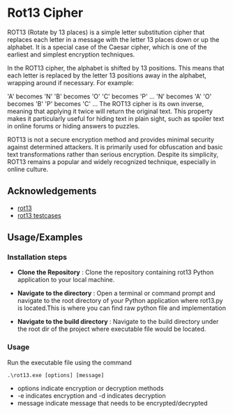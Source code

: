 
# Rot13 Cipher 

ROT13 (Rotate by 13 places) is a simple letter substitution cipher that replaces each letter in a message with the letter 13 places down or up the alphabet. It is a special case of the Caesar cipher, which is one of the earliest and simplest encryption techniques.

In the ROT13 cipher, the alphabet is shifted by 13 positions. This means that each letter is replaced by the letter 13 positions away in the alphabet, wrapping around if necessary. For example:

'A' becomes 'N'
'B' becomes 'O'
'C' becomes 'P'
...
'N' becomes 'A'
'O' becomes 'B'
'P' becomes 'C'
...
The ROT13 cipher is its own inverse, meaning that applying it twice will return the original text. This property makes it particularly useful for hiding text in plain sight, such as spoiler text in online forums or hiding answers to puzzles.

ROT13 is not a secure encryption method and provides minimal security against determined attackers. It is primarily used for obfuscation and basic text transformations rather than serious encryption. Despite its simplicity, ROT13 remains a popular and widely recognized technique, especially in online culture.










## Acknowledgements

 - [rot13](https://www.google.com/url?sa=t&rct=j&q=&esrc=s&source=web&cd=&cad=rja&uact=8&ved=2ahUKEwjm1fyG8caEAxXQg2MGHUTSDh8QFnoECBEQAQ&url=https%3A%2F%2Fwww.geeksforgeeks.org%2Frot13-cipher%2F&usg=AOvVaw3Ox7lXBByvmxdavfq7VREk&opi=89978449)
 - [rot13 testcases](https://www.google.com/url?sa=t&rct=j&q=&esrc=s&source=web&cd=&cad=rja&uact=8&ved=2ahUKEwiFirme8caEAxVE1jgGHUOdAqcQFnoECCsQAQ&url=https%3A%2F%2Frumkin.com%2Ftools%2Fcipher%2Frot13%2F&usg=AOvVaw2CeIrbHUEG0iteTv9Tqqdr&opi=89978449)


 


## Usage/Examples

### Installation steps
* **Clone the Repository** : Clone the repository containing rot13 Python application to your local machine. 

* **Navigate to the directory** :  Open a terminal or command prompt and navigate to the root directory of your Python application where rot13.py is located.This is where you can find raw python file and implementation

* **Navigate to the build directory** : Navigate to the build directory under the root dir of the project where executable file would be located.


### Usage
Run the executable file using the command 

``.\rot13.exe [options] [message]``

* options indicate encryption or decryption methods 
* -e indicates encryption and -d indicates decryption
* message indicate message that needs to be encrypted/decrypted







 